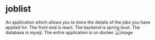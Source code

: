 # joblist
An application which allows you to store the details of the jobs you have applied for. The front end is react. The backend is spring boot. The database is mysql. The entire application is on docker.
![image](https://github.com/user-attachments/assets/9207a223-60f5-4424-b253-23afdb60f53d)

